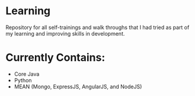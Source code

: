 # Learning

Repository for all self-trainings and walk throughs that I had tried as part of my learning and improving skills in development.

Currently Contains:
======================================
* Core Java
* Python
* MEAN (Mongo, ExpressJS, AngularJS, and NodeJS)
